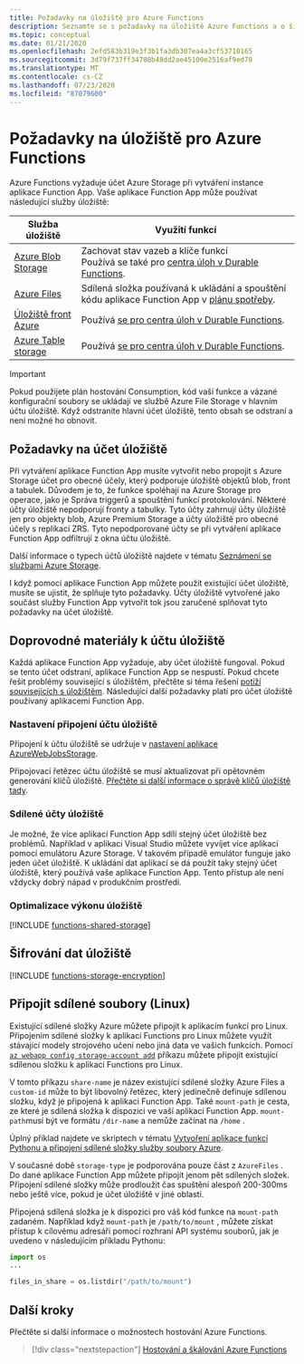```yaml
---
title: Požadavky na úložiště pro Azure Functions
description: Seznamte se s požadavky na úložiště Azure Functions a o šifrování uložených dat.
ms.topic: conceptual
ms.date: 01/21/2020
ms.openlocfilehash: 2efd583b319e3f3b1fa3db307ea4a3cf53710165
ms.sourcegitcommit: 3d79f737ff34708b48dd2ae45100e2516af9ed78
ms.translationtype: MT
ms.contentlocale: cs-CZ
ms.lasthandoff: 07/23/2020
ms.locfileid: "87079600"
---
```

# <a name="storage-considerations-for-azure-functions"></a>Požadavky na úložiště pro Azure Functions

Azure Functions vyžaduje účet Azure Storage při vytváření instance aplikace Function App. Vaše aplikace Function App může používat následující služby úložiště:


|Služba úložiště  | Využití funkcí  |
|---------|---------|
| [Azure Blob Storage](../storage/blobs/storage-blobs-introduction.md)     | Zachovat stav vazeb a klíče funkcí  <br/>Používá se také pro [centra úloh v Durable Functions](durable/durable-functions-task-hubs.md). |
| [Azure Files](../storage/files/storage-files-introduction.md)  | Sdílená složka používaná k ukládání a spouštění kódu aplikace Function App v [plánu spotřeby](functions-scale.md#consumption-plan). |
| [Úložiště front Azure](../storage/queues/storage-queues-introduction.md)     | Používá [se pro centra úloh v Durable Functions](durable/durable-functions-task-hubs.md).   |
| [Azure Table storage](../storage/tables/table-storage-overview.md)  |  Používá [se pro centra úloh v Durable Functions](durable/durable-functions-task-hubs.md).       |

> [!IMPORTANT]
> Pokud použijete plán hostování Consumption, kód vaší funkce a vázané konfigurační soubory se ukládají ve službě Azure File Storage v hlavním účtu úložiště. Když odstraníte hlavní účet úložiště, tento obsah se odstraní a není možné ho obnovit.

## <a name="storage-account-requirements"></a>Požadavky na účet úložiště

Při vytváření aplikace Function App musíte vytvořit nebo propojit s Azure Storage účet pro obecné účely, který podporuje úložiště objektů blob, front a tabulek. Důvodem je to, že funkce spoléhají na Azure Storage pro operace, jako je Správa triggerů a spouštění funkcí protokolování. Některé účty úložiště nepodporují fronty a tabulky. Tyto účty zahrnují účty úložiště jen pro objekty blob, Azure Premium Storage a účty úložiště pro obecné účely s replikací ZRS. Tyto nepodporované účty se při vytváření aplikace Function App odfiltrují z okna účtu úložiště.

Další informace o typech účtů úložiště najdete v tématu [Seznámení se službami Azure Storage](../storage/common/storage-introduction.md#core-storage-services). 

I když pomocí aplikace Function App můžete použít existující účet úložiště, musíte se ujistit, že splňuje tyto požadavky. Účty úložiště vytvořené jako součást služby Function App vytvořit tok jsou zaručené splňovat tyto požadavky na účet úložiště.  

## <a name="storage-account-guidance"></a>Doprovodné materiály k účtu úložiště

Každá aplikace Function App vyžaduje, aby účet úložiště fungoval. Pokud se tento účet odstraní, aplikace Function App se nespustí. Pokud chcete řešit problémy související s úložištěm, přečtěte si téma řešení [potíží souvisejících s úložištěm](functions-recover-storage-account.md). Následující další požadavky platí pro účet úložiště používaný aplikacemi Function App.

### <a name="storage-account-connection-setting"></a>Nastavení připojení účtu úložiště

Připojení k účtu úložiště se udržuje v [nastavení aplikace AzureWebJobsStorage](./functions-app-settings.md#azurewebjobsstorage). 

Připojovací řetězec účtu úložiště se musí aktualizovat při opětovném generování klíčů úložiště. [Přečtěte si další informace o správě klíčů úložiště tady](../storage/common/storage-account-create.md).

### <a name="shared-storage-accounts"></a>Sdílené účty úložiště

Je možné, že více aplikací Function App sdílí stejný účet úložiště bez problémů. Například v aplikaci Visual Studio můžete vyvíjet více aplikací pomocí emulátoru Azure Storage. V takovém případě emulátor funguje jako jeden účet úložiště. K ukládání dat aplikací se dá použít taky stejný účet úložiště, který používá vaše aplikace Function App. Tento přístup ale není vždycky dobrý nápad v produkčním prostředí.

### <a name="optimize-storage-performance"></a>Optimalizace výkonu úložiště

[!INCLUDE [functions-shared-storage](../../includes/functions-shared-storage.md)]

## <a name="storage-data-encryption"></a>Šifrování dat úložiště

[!INCLUDE [functions-storage-encryption](../../includes/functions-storage-encryption.md)]

## <a name="mount-file-shares-linux"></a>Připojit sdílené soubory (Linux)

Existující sdílené složky Azure můžete připojit k aplikacím funkcí pro Linux. Připojením sdílené složky k aplikaci Functions pro Linux můžete využít stávající modely strojového učení nebo jiná data ve vašich funkcích. Pomocí [`az webapp config storage-account add`](/cli/azure/webapp/config/storage-account#az-webapp-config-storage-account-add) příkazu můžete připojit existující sdílenou složku k aplikaci Functions pro Linux. 

V tomto příkazu `share-name` je název existující sdílené složky Azure Files a `custom-id` může to být libovolný řetězec, který jedinečně definuje sdílenou složku, když je připojená k aplikaci Function App. Také `mount-path` je cesta, ze které je sdílená složka k dispozici ve vaší aplikaci Function App. `mount-path`musí být ve formátu `/dir-name` a nemůže začínat na `/home` .

Úplný příklad najdete ve skriptech v tématu [Vytvoření aplikace funkcí Pythonu a připojení sdílené složky služby soubory Azure](scripts/functions-cli-mount-files-storage-linux.md). 

V současné době `storage-type` je podporována pouze část z `AzureFiles` . Do dané aplikace Function App můžete připojit jenom pět sdílených složek. Připojení sdílené složky může prodloužit čas spuštění alespoň 200-300ms nebo ještě více, pokud je účet úložiště v jiné oblasti.

Připojená sdílená složka je k dispozici pro váš kód funkce na `mount-path` zadaném. Například když `mount-path` je `/path/to/mount` , můžete získat přístup k cílovému adresáři pomocí rozhraní API systému souborů, jak je uvedeno v následujícím příkladu Pythonu:

```python
import os
...

files_in_share = os.listdir("/path/to/mount")
```

## <a name="next-steps"></a>Další kroky

Přečtěte si další informace o možnostech hostování Azure Functions.

> [!div class="nextstepaction"]
> [Hostování a škálování Azure Functions](functions-scale.md)
